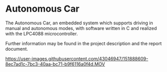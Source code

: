 # Autonomous Car
The Autonomous Car, an embedded system which supports driving in manual and autonomous modes, with software written in C and realized with the LPC4088 microcontroller.

Further information may be found in the project description and the report document.

https://user-images.githubusercontent.com/43046947/151888609-8ec7ad1c-7bc3-40aa-bc71-b9f6116a0f4d.MOV
